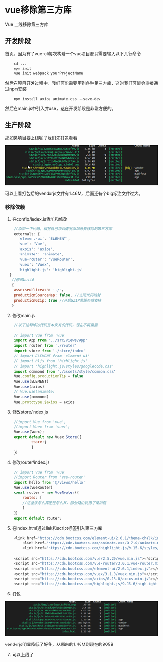 # vue移除第三方库
Vue 上线移除第三方库
## 开发阶段
首页，因为有了vue-cli每次构建一个vue项目都只需要输入以下几行命令
	
```shell
	cd ...
	npm init
	vue init webpack yourProjectName 	
```
然后在项目开发过程中，我们可能需要用到各种第三方库，这时我们可能会直接通过npm安装
```shell
	npm install axios animate.css --save-dev
```
然后在main.js中引入并use，这在开发阶段是非常方便的。

## 生产阶段
那如果项目要上线呢？我们先打包看看

![1.png](https://raw.githubusercontent.com/Drowned-fish/MarkdownImages/master/1.png)

可以上看打包后的vendorjs文件有1.46M，后面还有个big标注文件过大。
### 移除依赖
1. 在config/index.js添加和修改

```javascript
    //添加一下代码，根据自己项目情况添加想要移除的第三方库
    externals: {
      'element-ui': 'ELEMENT',
      'vue': 'Vue',
      'axois': 'axios',
      'animate': 'animate',
      'vue-router': 'VueRouter',
      'vuex': 'Vuex',
      'highlight.js': 'highlight.js'
  }
   //修改build
   {
	assetsPublicPath: './'，
	productionSourceMap: false, //关闭代码映射
	productionGzip: true //开启GZIP需服务端支持
   }
```
2. 修改main.js

```javascript
	//以下注释掉的代码是本来有的代码，现在不再需要

	// import Vue from 'vue'
	import App from '../src/views/App'
	import router from './router'
	import store from './store/index'
	// import ELEMENT from 'element-ui'
	// import hljs from 'highlight.js'
	// import 'highlight.js/styles/googlecode.css'
	import commond from './assets/style/common.css'
	Vue.config.productionTip = false
	Vue.use(ELEMENT)
	Vue.use(axios)
	// Vue.use(animate)
	Vue.use(commond)
	Vue.prototype.$axios = axios
```
3. 修改store/index.js

```javascript
	//import Vue from 'vue';
	//import Vuex from 'vuex';
	Vue.use(Vuex);
	export default new Vuex.Store({
    		state:{
    		}
	})
```
4. 修改router/index.js

```javascript
	// import Vue from 'vue'
	//import Router from 'vue-router'
	import hello from '@/views/hello'
	Vue.use(VueRouter)
	const router = new VueRouter({
 		routes: [
		//这里该怎么样还是怎么样，部分路由我用了懒加载
		]
	})
	export default router;
```
5. 在index.html通过link和script标签引入第三方库

```javascript
	<link href="https://cdn.bootcss.com/element-ui/2.6.1/theme-chalk/index.css" rel="stylesheet">
    	<link href="https://cdn.bootcss.com/animate.css/3.7.0/animate.min.css" rel="stylesheet">
    	<link href="https://cdn.bootcss.com/highlight.js/9.15.6/styles/googlecode.min.css" rel="stylesheet">

    <script src="https://cdn.bootcss.com/vue/2.5.20/vue.min.js"></script>
    <script src="https://cdn.bootcss.com/vue-router/3.0.1/vue-router.min.js"></script>
    <script src="https://cdn.bootcss.com/element-ui/2.6.1/index.js"></script>
    <script src="https://cdn.bootcss.com/vuex/3.1.0/vuex.min.js"></script>
    <script src="https://cdn.bootcss.com/axios/0.18.0/axios.min.js"></script>
    <script src="https://cdn.bootcss.com/highlight.js/9.15.6/highlight.min.js"></script>
```
6. 打包

![2.png](https://raw.githubusercontent.com/Drowned-fish/MarkdownImages/master/3.png)

vendorjs明显降低了好多，从原来的1.46M到现在的805B

7. 可以上线了

